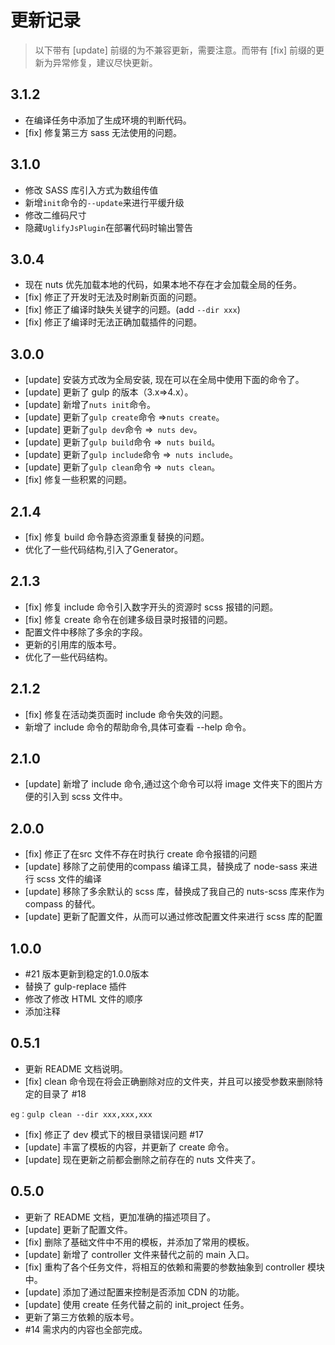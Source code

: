 # 更新记录


> 以下带有 [update] 前缀的为不兼容更新，需要注意。而带有 [fix] 前缀的更新为异常修复，建议尽快更新。

## 3.1.2

* 在编译任务中添加了生成环境的判断代码。
* [fix] 修复第三方 sass 无法使用的问题。

## 3.1.0

* 修改 SASS 库引入方式为数组传值
* 新增``` init ```命令的``` --update ```来进行平缓升级
* 修改二维码尺寸
* 隐藏``` UglifyJsPlugin ```在部署代码时输出警告

## 3.0.4

* 现在 nuts 优先加载本地的代码，如果本地不存在才会加载全局的任务。
* [fix] 修正了开发时无法及时刷新页面的问题。
* [fix] 修正了编译时缺失关键字的问题。(add ```--dir xxx```)
* [fix] 修正了编译时无法正确加载插件的问题。

## 3.0.0

* [update] 安装方式改为全局安装, 现在可以在全局中使用下面的命令了。
* [update] 更新了 gulp 的版本（3.x=>4.x）。
* [update] 新增了``` nuts init ```命令。
* [update] 更新了``` gulp create ```命令 =>``` nuts create ```。
* [update] 更新了``` gulp dev ```命令 =>``` nuts dev```。
* [update] 更新了``` gulp build ```命令 =>``` nuts build```。
* [update] 更新了``` gulp include ```命令 =>``` nuts include```。
* [update] 更新了``` gulp clean ```命令 =>``` nuts clean```。
* [fix] 修复一些积累的问题。

## 2.1.4

* [fix] 修复 build 命令静态资源重复替换的问题。
* 优化了一些代码结构,引入了Generator。

## 2.1.3

* [fix] 修复 include 命令引入数字开头的资源时 scss 报错的问题。
* [fix] 修复 create 命令在创建多级目录时报错的问题。
* 配置文件中移除了多余的字段。
* 更新的引用库的版本号。
* 优化了一些代码结构。

## 2.1.2

* [fix] 修复在活动类页面时 include 命令失效的问题。
* 新增了 include 命令的帮助命令,具体可查看 --help 命令。

## 2.1.0

* [update] 新增了 include 命令,通过这个命令可以将 image 文件夹下的图片方便的引入到 scss 文件中。

## 2.0.0

* [fix]    修正了在src 文件不存在时执行 create 命令报错的问题
* [update] 移除了之前使用的compass 编译工具，替换成了 node-sass 来进行 scss 文件的编译
* [update] 移除了多余默认的 scss 库，替换成了我自己的 nuts-scss 库来作为compass 的替代。
* [update] 更新了配置文件，从而可以通过修改配置文件来进行 scss 库的配置

## 1.0.0

* #21  版本更新到稳定的1.0.0版本
* 替换了 gulp-replace 插件
* 修改了修改 HTML 文件的顺序
* 添加注释

## 0.5.1

* 更新 README 文档说明。
* [fix]   clean 命令现在将会正确删除对应的文件夹，并且可以接受参数来删除特定的目录了 #18
```
eg：gulp clean --dir xxx,xxx,xxx
```
* [fix]    修正了 dev 模式下的根目录错误问题 #17
* [update] 丰富了模板的内容，并更新了 create 命令。
* [update] 现在更新之前都会删除之前存在的 nuts 文件夹了。

## 0.5.0
* 更新了 README 文档，更加准确的描述项目了。
* [update] 更新了配置文件。
* [fix]    删除了基础文件中不用的模板，并添加了常用的模板。
* [update] 新增了 controller 文件来替代之前的 main 入口。
* [fix]    重构了各个任务文件，将相互的依赖和需要的参数抽象到 controller 模块中。
* [update] 添加了通过配置来控制是否添加 CDN 的功能。
* [update] 使用 create 任务代替之前的 init_project 任务。
* 更新了第三方依赖的版本号。
* #14 需求内的内容也全部完成。
